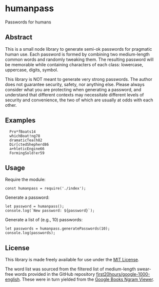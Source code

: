 humanpass
=========

Passwords for humans

Abstract
--------

This is a small node library to generate semi-ok passwords for pragmatic human use. Each password is formed by combining two medium-length common words and randomly tweaking them. The resulting password will be memorable while containing characters of each class: lowercase, uppercase, digits, symbol.

This library is NOT meant to generate very strong passwords. The author does not guarantee security, safety, nor anything else. Please always consider what you are protecting when generating a password, and understand that different contexts may necessitate different levels of security and convenience, the two of which are usually at odds with each other.

Examples
--------

```
  Pro*fBoats14
  whichBoat!ng78
  dramaticTea(h82
  Dir[ctedShepherd86
  a+hleticEngine66
  FormingSold!er59
```

Usage
-----

Require the module:

```
const humanpass = require('./index');
```

Generate a password:

```
let password = humanpass();
console.log(`New password: ${password}`);
```

Generate a list of (e.g., 10) passwords:

```
let passwords = humanpass.generatePasswords(10);
console.log(passwords);
```

License
-------

This library is made freely available for use under the [MIT License](LICENSE).

The word list was sourced from the filtered list of medium-length swear-free words provided in the GitHub repository [first20hours/google-1000-english](https://github.com/first20hours/google-10000-english). These were in turn yielded from the [Google Books Ngram Viewer](https://books.google.com/ngrams).
